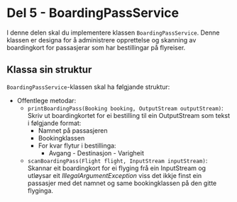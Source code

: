 # Del 5 - BoardingPassService

I denne delen skal du implementere klassen `BoardingPassService`. Denne klassen er designa for å administrere opprettelse og skanning av boardingkort for passasjerar som har bestillingar på flyreiser.

## Klassa sin struktur

`BoardingPassService`-klassen skal ha følgjande struktur:

- Offentlege metodar:
  - `printBoardingPass(Booking booking, OutputStream outputStream)`: Skriv ut boardingkortet for ei bestilling til ein OutputStream som tekst i følgjande format:
    - Namnet på passasjeren
    - Bookingklassen
    - For kvar flytur i bestillinga:
      - Avgang - Destinasjon - Varigheit
  - `scanBoardingPass(Flight flight, InputStream inputStream)`: Skannar eit boardingkort for ei flyging frå ein InputStream og utløysar eit *IllegalArgumentException* viss det ikkje finst ein passasjer med det namnet og same bookingklassen på den gitte flyginga.